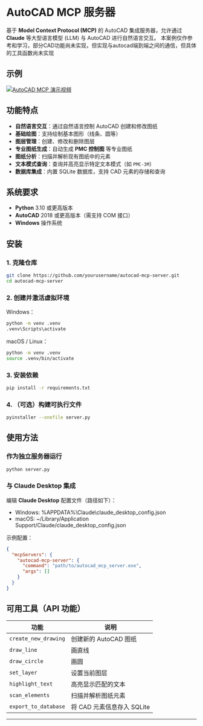 
# AutoCAD MCP 服务器

基于 **Model Context Protocol (MCP)** 的 AutoCAD 集成服务器，允许通过 **Claude** 等大型语言模型 (LLM) 与 AutoCAD 进行自然语言交互。
本案例仅作参考和学习，部分CAD功能尚未实现，但实现与autocad端到端之间的通信，但具体的工具函数尚未实现

## 示例
[![AutoCAD MCP 演示视频](https://img.youtube.com/vi/-I6CTc3Xaek/0.jpg)](https://www.youtube.com/watch?v=-I6CTc3Xaek)





## 功能特点

- **自然语言交互**：通过自然语言控制 AutoCAD 创建和修改图纸  
- **基础绘图**：支持绘制基本图形（线条、圆等）  
- **图层管理**：创建、修改和删除图层  
- **专业图纸生成**：自动生成 **PMC 控制图** 等专业图纸  
- **图纸分析**：扫描并解析现有图纸中的元素  
- **文本模式查询**：查询并高亮显示特定文本模式（如 `PMC-3M`）  
- **数据库集成**：内置 SQLite 数据库，支持 CAD 元素的存储和查询  

## 系统要求

- **Python** 3.10 或更高版本  
- **AutoCAD** 2018 或更高版本（需支持 COM 接口）  
- **Windows** 操作系统  

## 安装

### 1. 克隆仓库

```sh
git clone https://github.com/yourusername/autocad-mcp-server.git
cd autocad-mcp-server
```

### 2. 创建并激活虚拟环境

Windows：
```sh
python -m venv .venv
.venv\Scripts\activate
```

macOS / Linux：
```sh
python -m venv .venv
source .venv/bin/activate
```

### 3. 安装依赖

```sh
pip install -r requirements.txt
```

### 4. （可选）构建可执行文件

```sh
pyinstaller --onefile server.py
```

## 使用方法

### 作为独立服务器运行

```sh
python server.py
```

### 与 **Claude Desktop** 集成

编辑 **Claude Desktop** 配置文件（路径如下）：  

- Windows: %APPDATA%\Claude\claude_desktop_config.json  
- macOS: ~/Library/Application Support/Claude/claude_desktop_config.json  

示例配置：

```json
{
  "mcpServers": {
    "autocad-mcp-server": {
      "command": "path/to/autocad_mcp_server.exe",
      "args": []
    }
  }
}
```

## 可用工具（API 功能）

| 功能 | 说明 |
|------|------|
| `create_new_drawing` | 创建新的 AutoCAD 图纸 |
| `draw_line` | 画直线 |
| `draw_circle` | 画圆 |
| `set_layer` | 设置当前图层 |
| `highlight_text` | 高亮显示匹配的文本 |
| `scan_elements` | 扫描并解析图纸元素 |
| `export_to_database` | 将 CAD 元素信息存入 SQLite |

---
